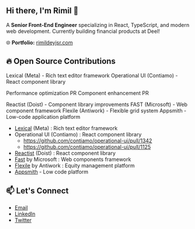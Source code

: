 ## Hi there, I'm Rimil 👋

A **Senior Front-End Engineer** specializing in React, TypeScript, and modern web development. Currently building financial products at Deel!


🌐 **Portfolio:** [rimildeyjsr.com](https://rimildeyjsr.com)



## 🔥 Open Source Contributions

Lexical (Meta) - Rich text editor framework
Operational UI (Contiamo) - React component library

Performance optimization PR
Component enhancement PR


Reactist (Doist) - Component library improvements
FAST (Microsoft) - Web component framework
Flexile (Antiwork) - Flexible grid system
Appsmith - Low-code application platform

- [Lexical](https://github.com/facebook/lexical/pull/1873) (Meta) : Rich text editor framework
- Operational UI (Contiamo) : React component library 
    - https://github.com/contiamo/operational-ui/pull/1342
    - https://github.com/contiamo/operational-ui/pull/1125 
- [Reactist]( https://github.com/Doist/reactist/pull/268 ) (Doist) : React component library 
- [Fast]( https://github.com/microsoft/fast/pull/3730 ) by Microsoft : Web components framework
- [Flexile](https://github.com/antiwork/flexile/pull/119) by Antiwork : Equity management platform
- [Appsmith](https://github.com/appsmithorg/appsmith/pulls?q=is%3Apr+author%3Arimildeyjsr+is%3Aclosed) - Low code platform


## 📫 Let's Connect
- [Email](rimildeyjsr@gmail.com)
- [LinkedIn](https://www.linkedin.com/in/rimildeyjsr/) 
- [Twitter](http://x.com/rimildeyjsr)

